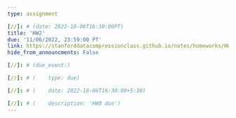```yaml
---
type: assignment

[//]: # (date: 2022-10-06T16:30:00PT)
title: 'HW2'
due: '11/06/2022, 23:59:00 PT'
link: https://stanforddatacompressionclass.github.io/notes/homeworks/HW2.html
hide_from_announcments: False

[//]: # (due_event:)

[//]: # (    type: due)

[//]: # (    date: 2022-10-06T16:30:00+5:30)

[//]: # (    description: 'HW0 due')
---
```

